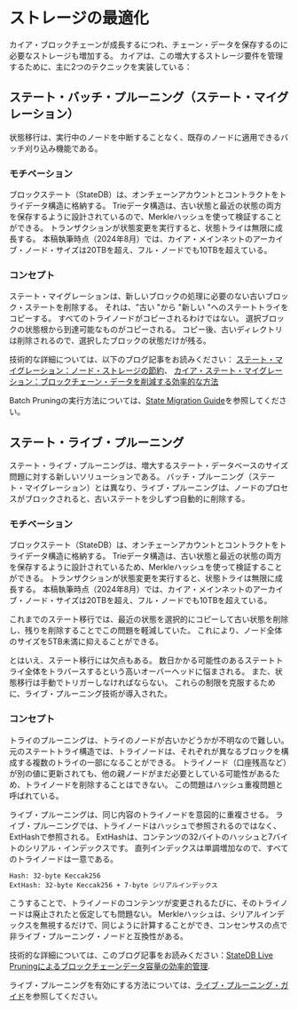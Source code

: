 # ストレージの最適化

カイア・ブロックチェーンが成長するにつれ、チェーン・データを保存するのに必要なストレージも増加する。 カイアは、この増大するストレージ要件を管理するために、主に2つのテクニックを実装している：

## ステート・バッチ・プルーニング（ステート・マイグレーション）

状態移行は、実行中のノードを中断することなく、既存のノードに適用できるバッチ刈り込み機能である。

### モチベーション

ブロックステート（StateDB）は、オンチェーンアカウントとコントラクトをトライデータ構造に格納する。 Trieデータ構造は、古い状態と最近の状態の両方を保存するように設計されているので、Merkleハッシュを使って検証することができる。 トランザクションが状態変更を実行すると、状態トライは無限に成長する。 本稿執筆時点（2024年8月）では、カイア・メインネットのアーカイブ・ノード・サイズは20TBを超え、フル・ノードでも10TBを超えている。

### コンセプト

ステート・マイグレーションは、新しいブロックの処理に必要のない古いブロック・ステートを削除する。 それは、"古い "から "新しい "へのステートトライをコピーする。 すべてのトライノードがコピーされるわけではない。 選択ブロックの状態根から到達可能なものがコピーされる。 コピー後、古いディレクトリは削除されるので、選択したブロックの状態だけが残る。

技術的な詳細については、以下のブログ記事をお読みください：
[ステート・マイグレーション：ノード・ストレージの節約](https://medium.com/klaytn/klaytn-v1-5-0-state-migration-saving-node-storage-1358d87e4a7a)、
[カイア・ステート・マイグレーション：ブロックチェーン・データを削減する効率的な方法](https://medium.com/klaytn/klaytn-state-migration-an-efficient-way-to-reduce-blockchain-data-6615a3b36523)

Batch Pruningの実行方法については、[State Migration Guide](../../misc/operation/node-pruning.md#how-to-perform-batch-pruning)を参照してください。

## ステート・ライブ・プルーニング

ステート・ライブ・プルーニングは、増大するステート・データベースのサイズ問題に対する新しいソリューションである。 バッチ・プルーニング（ステート・マイグレーション）とは異なり、ライブ・プルーニングは、ノードのプロセスがブロックされると、古いステートを少しずつ自動的に削除する。

### モチベーション

ブロックステート（StateDB）は、オンチェーンアカウントとコントラクトをトライデータ構造に格納する。 Trieデータ構造は、古い状態と最近の状態の両方を保存するように設計されているため、Merkleハッシュを使って検証することができる。 トランザクションが状態変更を実行すると、状態トライは無限に成長する。 本稿執筆時点（2024年8月）では、カイア・メインネットのアーカイブ・ノード・サイズは20TBを超え、フル・ノードでも10TBを超えている。

これまでのステート移行では、最近の状態を選択的にコピーして古い状態を削除し、残りを削除することでこの問題を軽減していた。 これにより、ノード全体のサイズを5TB未満に抑えることができる。

とはいえ、ステート移行には欠点もある。 数日かかる可能性のあるステートトライ全体をトラバースするという高いオーバーヘッドに悩まされる。 また、状態移行は手動でトリガーしなければならない。 これらの制限を克服するために、ライブ・プルーニング技術が導入された。

### コンセプト

トライのプルーニングは、トライのノードが古いかどうかが不明なので難しい。 元のステートトライ構造では、トライノードは、それぞれが異なるブロックを構成する複数のトライの一部になることができる。 トライノード（口座残高など）が別の値に更新されても、他の親ノードがまだ必要としている可能性があるため、トライノードを削除することはできない。 この問題はハッシュ重複問題と呼ばれている。

ライブ・プルーニングは、同じ内容のトライノードを意図的に重複させる。 ライブ・プルーニングでは、トライノードはハッシュで参照されるのではなく、ExtHashで参照される。 ExtHashは、コンテンツの32バイトのハッシュと7バイトのシリアル・インデックスです。 直列インデックスは単調増加なので、すべてのトライノードは一意である。

```
Hash: 32-byte Keccak256
ExtHash: 32-byte Keccak256 + 7-byte シリアルインデックス
```

こうすることで、トライノードのコンテンツが変更されるたびに、そのトライノードは廃止されたと仮定しても問題ない。 Merkleハッシュは、シリアルインデックスを無視するだけで、同じように計算することができ、コンセンサスの点で非ライブ・プルーニング・ノードと互換性がある。

技術的な詳細については、このブログ記事をお読みください：[StateDB Live Pruningによるブロックチェーンデータ容量の効率的管理](https://medium.com/klaytn/strong-efficient-management-of-blockchain-data-capacity-with-statedb-live-pruning-strong-6aaa09b05f91).

ライブ・プルーニングを有効にする方法については、[ライブ・プルーニング・ガイド](../../misc/operation/node-pruning.md#how-to-perform-live-pruning)を参照してください。